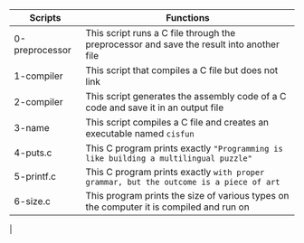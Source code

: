 |**Scripts**              |**Functions**                                                                            |
|-------------------------|-----------------------------------------------------------------------------------------|
|0-preprocessor   	  |This script runs a C file through the preprocessor and save the result into another file |
|1-compiler		  |This script that compiles a C file but does not link					    |
|2-compiler		  |This script generates the assembly code of a C code and save it in an output file	    |
|3-name			  |This script compiles a C file and creates an executable named ```cisfun```		    |
|4-puts.c		  |This C program prints exactly ```"Programming is like building a multilingual puzzle"``` |
|5-printf.c		  |This C program prints exactly ```with proper grammar, but the outcome is a piece of art```|
|6-size.c		  |This program prints the size of various types on the computer it is compiled and run on  |
|	
